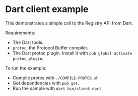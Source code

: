 # Dart client example

This demonstrates a simple call to the Registry API from Dart.

Requirements:

- The Dart tools.
- `protoc`, the Protocol Buffer compiler.
- The Dart protoc plugin. Install it with `pub global activate protoc_plugin`.

To run the example:

- Compile protos with `./COMPILE-PROTOS.sh`
- Get dependencies with `pub get`.
- Run the sample with `dart bin/client.dart`.
